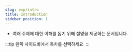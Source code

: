 ```yaml
---
slug: exp/intro
title: Introduction
sidebar_position: 1
---
```


- 여러 주제에 대한 이해를 돕기 위해 설명을 제공하는 문서입니다.

:::tip
왼쪽 사이드바에서 목차를 선택하세요.
:::

